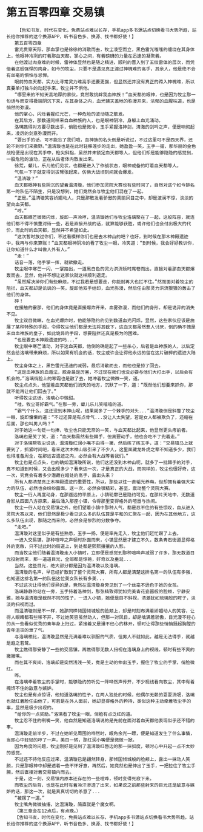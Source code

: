 # 第五百零四章 交易镇
        【告知书友，时代在变化，免费站点难以长存，手机app多书源站点切换看书大势所趋，站长给你推荐的这个换源APP，听书音色多、换源、找书都好使！】
       第五百零四章
       雷光贯穿天际，那血掌也是徐徐的消散而去，牧尘凌空而立，黑色雷光嗤嗤的缠绕在其身体上，他眼神冷冽的盯着那血天都，掌心之间，有着磅礴的力量在迅速的凝聚着。
       在他渡过肉身难的时候，雷神体显然也是随之精进，顺利的晋入到了五纹雷体的层次，而凭借着这般强悍的肉身，如今的牧尘，只要不是遇见真正渡过神魄难的高手，其余人，他是绝不会有丝毫的惧怕与忌惮。
       眼前的血天都，实力比寻常灵力难高手还要更强，但显然还并没有真正的跨入神魄难，所以真要单打独斗的动起手来，牧尘并不惧他。
       “哪里来的不知天高地厚的家伙，竟然敢挑衅我血神族！”血天都的眼神，也是因为牧尘那一句话与而变得极端阴沉下来，在其身体之内，血光铺天盖地的弥漫开来，浓郁的血腥味道，也是悄然的弥漫。
       他的掌心，闪烁着猩红光芒，一种危险的波动随之散发。
       在其后方，那数道同样来自血神族的人，也是眼神阴冷，身躯上血光涌动。
       洛璃瞧得对方要尽数出手，俏脸也是微冷，玉手紧握洛神剑，清澈的剑吟之声，便是响彻起来，凌厉的剑意弥漫而开。
       “要出手的话，可不能忘了我们哦，血神族的名头倒是听说过，不过这里可不是西天界，还轮不到你们来撒野。”温清璇也是在此时轻移莲步的走出，她盈盈一笑，玉手一握，那华丽的金色战枪便是出现在其手中，枪尖斜指，虽然并未锁定血天都等人，但他们却是能够隐隐的感觉到，一股危险的波动，正在从后者体内散发出来。
       徐荒，颦儿，乐儿他们见状，也都是进入了作战状态，眼神戒备的盯着血天都等人。
       气氛一下子就变得剑拔弩张起来，仿佛大战顷刻间就会爆发。
       “温清璇？”
       血天都眼神有些阴沉的望着温清璇，他们参加灵院大赛也有些时间了，自然对这个如今排名第一的队伍不陌生，只是没想到，她们竟然会与牧尘他们混在了一起。
       “正是。”温清璇笑容娇媚动人，只是那散发着骄傲的美丽凤目之中，却是波澜不惊，淡淡的望向血天都。
       “哼。”
       血天都眼芒微微闪烁，旋即一声冷哼，温清璇她们与牧尘洛璃聚在了一起，这般阵容，就连他们都不得不慎重对待一些，若是直接开战的话，就算能够获胜，或许他们也会付出极大的代价，而此时的血天都，显然并不希望如此。
       “这次暂时放过你们，不过看模样你们也是去木神山的吧？也好，到时候在那木神殿遗迹中，我再与你来算账！”血天都眼神阴冷的看了牧尘一眼，冷笑道：“到时候，我会好好教训你，让你知道什么才叫做人外有人。”
       “走！”
       话音一落，他手掌一挥，就欲撤走。
       牧尘眼中寒芒一闪，一掌拍出，一道黑白色的灵力洪流顿时席卷而出，直接对着那血天都爆轰而去，显然，他并不想让这家伙就这样顺利退走。
       “虽然解决掉你们有些麻烦，不过我若是想要走，你能耐再大也拦不住。”然而面对着牧尘的阻拦，血天都却是讥讽的一笑，旋即他双手结印，血光弥漫，然后任由那灵力洪流狠狠的轰击了他们的身体。
       砰！
       在接触的霎那，他们的身体竟是直接爆炸开来，血雾弥漫，而他们的身形，却是诡异的消失不见。
       牧尘双目微眯，在血光爆炸时，他能够隐约的见到数道血光闪烁，显然，这些家伙应该是施展了某种特殊的手段，令得牧尘他们都是无法将其截下，这血天都虽然惹人讨厌，倒的确不愧是来自血神族的皇子，如此诡异的手段，想要阻拦还真是极为的困难。
       “也是要去木神殿遗迹的吗...”
       牧尘眼中寒芒涌动，对于这血天都，他倒的确是起了一些杀心，后者是血神族的人，以后定然会给洛璃带来麻烦，所以如果有机会的话，牧尘或许会让得他永远的留在这片破碎的遗迹大陆上。
       牧尘身体之上，黑色雷光迅速的减弱，最后消散而去，而他也是掠了回去。
       “这是血神族的血遁法，脱身最是厉害，不过现在我们也没必要与他们大打出手，以后会有机会的。”洛璃俏脸上的寒霜也是散了去，她冲着牧尘微微一笑，道。
       牧尘点点头，他望着血天都他们消失的地方，沉默了一下，道：“既然他们想要来抓你，那就不能再让他们回去了。”
       听得牧尘这话，洛璃心中微甜。
       “哇，牧尘哥好霸气。”在那一旁，颦儿乐儿笑嘻嘻的道。
       “霸气个什么，这还没到木神山呢，结果就多了一个棘手的对头...”温清璇倒是斜瞥了牧尘一眼，旋即慵懒的道：“不过还算是有点骨气...没让人太失望，若是女人都被欺负了，还缩在后面，那也叫男人吗？”
       对于她这一句贬一句捧，牧尘也只能无奈的一笑，与血天都比起来，他显然更头疼前者。
       洛璃也是笑了笑，道：“血天都虽然有些棘手，但真要动手，他也会吃不了兜着走。”
       对于洛璃帮牧尘说话，温清璇红润小嘴不由得一撇，然后挥了挥玉手，道：“交易镇马上就要到了，抓紧时间吧，看来这次木神山吸引来了不少人，这里面藏龙卧虎之辈不知道多少，我们也得准备周全，在那远古遗迹之内，必然会有大战等着我们。”
       牧尘也是点点头，也的确如温清璇所说，他们这还没到木神山呢，就多了一批棘手的对手，真不知道到时候，又会出现多少？看来这一次，才是真正的大战，而同样的，牧尘也很好奇，这一次，究竟会有着多少潜藏在暗处的高手，露出头来？
       所有人都清楚真正木神殿遗迹的重要性，所以，那些以往一直韬光养晦，但却拥有着强大实力的队伍，必然也会纷纷露面，这一次，必然会很精彩，甚至，震动整个灵院大赛。
       牧尘一行人再度动身，在那遥远的平原上，小镇轮廓已是隐约可见，在那片天地中，无数道身影从四面八方掠来，最后涌入那座小镇，令得那里变得格外的喧嚣与热闹。
       牧尘一行人站在交易镇之外，他们望着小镇中那种人气，都是忍不住的有些惊叹，自从进入灵院大赛以来，他们显然是极少看见这么多的队伍算是平和的汇聚在一起，因为在其他地方，这么多队伍出现，那随之而来的，必然会是惨烈的分数争夺。
       “走吧。”
       温清璇对这里似乎是有些熟悉，玉手一扬，便是率先走入，牧尘他们赶忙跟了上去。
       一进入交易镇，那种喧哗之声顿时扑面而来，小镇显然是才建立不久，数条青石街道显得格外的宽敞，只不过此时的街道上，到处都是熙熙攘攘的人影。
       而当牧尘他们随着温清璇走入小镇时，立即便是感觉到那种喧哗声减弱了许多，那无数道目光投射而来，那一道道目光，全部都是惊艳，好奇以及垂涎...
       当然，这些目光，绝大部分都是因为温清璇以及洛璃。
       温清璇的名声，早已经扩散到了整个灵院大赛，所有人都是清楚这排名第一的队伍有多强，也知道这排名第一的队伍这位美女队长有多美...
       不过这次让得他们讶异的是，竟然在温清璇身旁见到了一个丝毫不逊色于她的女孩。
       洛璃静静的站在一旁，玉手持着洛神剑，那张精致得犹如完美青花瓷器般的脸颊，宁静安雅，她与温清璇是截然不同的性子，一进入小镇，她便是目不斜视，清澈犹如琉璃般的眸子，淡淡的扫视而过。
       而温清璇则是不一样，她那同样倾国倾城般的脸颊上，却是时刻布满着娇媚动人的笑容，让得人眼睛都有些移不开，不过她笑容虽然动人，但那一对凤目，却是噙满着骄傲，目光漫不经心的从一些看似优秀的青年身上扫过，紧接着又是漫不经心的移开，顿时让得那些悄悄挺起胸膛的青年沮丧的泄了气。
       与洛璃相比，温清璇显然是充满着难以驯服的气质，但男人不就如此，越是无法得手，就越是趋之若鹜。
       牧尘瞧得那安静了一些的交易镇，再瞧得那无数人扫视在洛璃身上的视线，顿时有些不爽的撇撇嘴。
       而在其不爽间，洛璃却是突然浅浅一笑，竟是主动的伸出玉手，握住了牧尘的手掌，俏脸微红。
       哗。
       在洛璃牵着牧尘的手掌时，能够隐约的听见一阵哗然声传开，不少视线看向牧尘，其中有着掩饰不住的敌意与嫉妒。
       牧尘也是有点惊讶，他知道洛璃的性子，在两人独处的时候，他偶尔无赖的耍耍流氓，洛璃也就红着脸任由他了，可若是在外人面前，她却显得格外的矜持，类似这种主动牵着牧尘手的事，显然是极少出现的。
       “给你的一点奖励。”洛璃看了牧尘一眼，俏脸有点泛红的道。
       牧尘忍不住的咧嘴一笑，他自然是知道洛璃说的是先前在面对着血天都他表现似乎还不错的事。
       温清璇走前半步，不过在她听见周围的哗然时，眼角余光一瞟，便是知道发生了什么事情，当即心中轻轻的哼了一声，美目一转，那红润小嘴便是微微一掀。
       因为角度的问题，牧尘刚好是见到了温清璇红唇边的那一抹弧度，顿时心中升起一点不太妙的感觉。
       不过还不待他反应过来，温清璇已是翩然转身，那倾国倾城般的脸颊上，露出一抹动人笑颜，只是那眼神中却是透着一些不怀好意，再然后，她竟然也是伸出了玉手，一把拉住了牧尘手腕，然后直接对着交易镇内而去。
       于是，这一刻，交易镇内原本还存在的一些喧哗，顿时变得死寂下来。
       而牧尘的后背，也是在此时有着冷汗渗透了出来，如果说之前那些射来的目光还是敌意与嫉妒的话，那这一次，就是真真切切的杀意了...
       “被摆了一道。”
       牧尘嘴角微微抽搐，这温清璇，简直就是个魔女啊。
       （第三章会在12点后，有点晚。）
       【告知书友，时代在变化，免费站点难以长存，手机app多书源站点切换看书大势所趋，站长给你推荐的这个换源APP，听书音色多、换源、找书都好使！】